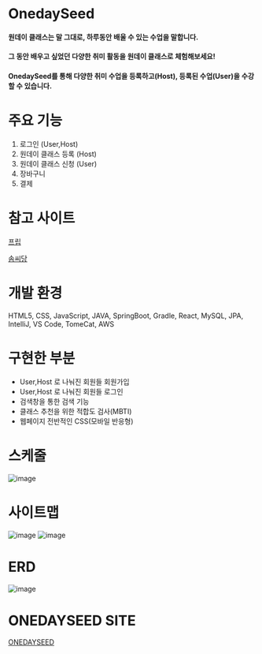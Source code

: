 # OnedaySeed
#### 원데이 클래스는 말 그대로, 하루동안 배울 수 있는 수업을 말합니다.
#### 그 동안 배우고 싶었던 다양한 취미 활동을 원데이 클래스로 체험해보세요!
#### OnedaySeed를 통해 다양한 취미 수업을 등록하고(Host), 등록된 수업(User)을 수강할 수 있습니다.

# 주요 기능
1. 로그인 (User,Host)
2. 원데이 클래스 등록 (Host)
2. 원데이 클래스 신청 (User)
3. 장바구니
4. 결제
   
# 참고 사이트
[프립](https://www.frip.co.kr/)

[솜씨당](https://www.sssd.co.kr/main)

# 개발 환경
HTML5, CSS, JavaScript, JAVA, SpringBoot, Gradle, React, MySQL, JPA, IntelliJ, VS Code, TomeCat, AWS

# 구현한 부분 
 - User,Host 로 나눠진 회원들 회원가입
 - User,Host 로 나눠진 회원들 로그인 
 - 검색창을 통한 검색 기능 
 - 클래스 추천을 위한 적합도 검사(MBTI)
 - 웹페이지 전반적인 CSS(모바일 반응형)

# 스케줄
![image](https://github.com/areum1111/onedaySeed/assets/148032221/6971e602-8134-4c2f-9442-7c80e5ea4224)

# 사이트맵
![image](https://github.com/areum1111/onedaySeed/assets/148032221/94a3177a-6470-4ff4-aa8a-1616f27ae226)
![image](https://github.com/areum1111/onedaySeed/assets/148032221/6e9a110e-6239-48a7-9033-089b20e970f6)

# ERD
![image](https://github.com/areum1111/onedaySeed/assets/148032221/dcb1ff5b-ae58-4a0f-9f39-95bd31102a46)

# ONEDAYSEED SITE
[ONEDAYSEED](https://port-0-onedayseed-back-17xco2nlslk5asd.sel5.cloudtype.app/)
